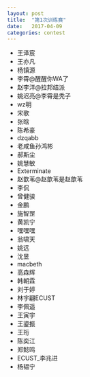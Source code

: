 ```yaml
---
layout: post
title:  "第1次训练赛"
date:   2017-04-09
categories: contest
---
```

- 王泽宸
- 王亦凡
- 杨镇源
- 李霄@醒醒你WA了
- 赵李洋@拉邦结派
- 姚迟亮@李霄是秃子
- wz明
- 宋歌
- 张晗
- 陈希豪
- dzqabb
- 老咸鱼孙鸿彬
- 郝斯尘
- 姚慧敏
- Exterminate
- 赵歆苇@赵歆苇是赵歆苇
- 李侃
- 曾健骏
- 金鹏
- 施智罡
- 黄凯宁
- 嘿嘿嘿
- 翁啸天
- 姚远
- 沈昱
- macbeth
- 高森辉
- 韩朝霖
- 刘于婷
- 林宇翩ECUST
- 李佩遥
- 王寅宇
- 王鎏振
- 王珩
- 陈奕江
- 郑懿鸣
- ECUST_李兆进
- 杨韫宁